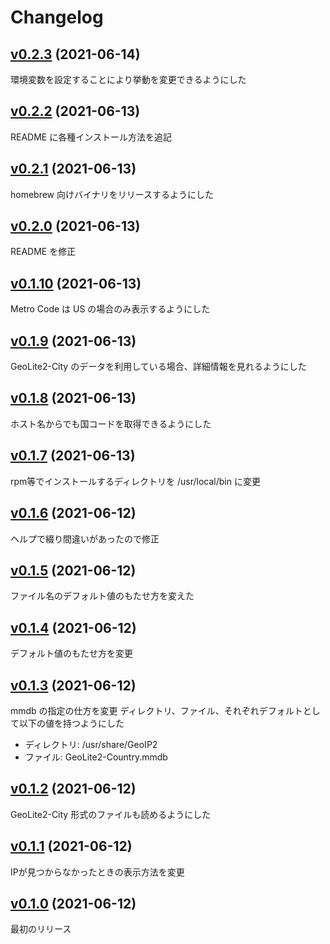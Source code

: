 # Changelog

## [v0.2.3](https://github.com/kunit/geolite2lookup/compare/v0.2.2...v0.2.3) (2021-06-14)

環境変数を設定することにより挙動を変更できるようにした

## [v0.2.2](https://github.com/kunit/geolite2lookup/compare/v0.2.1...v0.2.2) (2021-06-13)

README に各種インストール方法を追記

## [v0.2.1](https://github.com/kunit/geolite2lookup/compare/v0.2.0...v0.2.1) (2021-06-13)

homebrew 向けバイナリをリリースするようにした

## [v0.2.0](https://github.com/kunit/geolite2lookup/compare/v0.1.10...v0.2.0) (2021-06-13)

README を修正

## [v0.1.10](https://github.com/kunit/geolite2lookup/compare/v0.1.9...v0.1.10) (2021-06-13)

Metro Code は US の場合のみ表示するようにした

## [v0.1.9](https://github.com/kunit/geolite2lookup/compare/v0.1.8...v0.1.9) (2021-06-13)

GeoLite2-City のデータを利用している場合、詳細情報を見れるようにした

## [v0.1.8](https://github.com/kunit/geolite2lookup/compare/v0.1.7...v0.1.8) (2021-06-13)

ホスト名からでも国コードを取得できるようにした

## [v0.1.7](https://github.com/kunit/geolite2lookup/compare/v0.1.6...v0.1.7) (2021-06-13)

rpm等でインストールするディレクトリを /usr/local/bin に変更

## [v0.1.6](https://github.com/kunit/geolite2lookup/compare/v0.1.5...v0.1.6) (2021-06-12)

ヘルプで綴り間違いがあったので修正

## [v0.1.5](https://github.com/kunit/geolite2lookup/compare/v0.1.4...v0.1.5) (2021-06-12)

ファイル名のデフォルト値のもたせ方を変えた

## [v0.1.4](https://github.com/kunit/geolite2lookup/compare/v0.1.3...v0.1.4) (2021-06-12)

デフォルト値のもたせ方を変更

## [v0.1.3](https://github.com/kunit/geolite2lookup/compare/v0.1.2...v0.1.3) (2021-06-12)

mmdb の指定の仕方を変更
ディレクトリ、ファイル、それぞれデフォルトとして以下の値を持つようにした
- ディレクトリ: /usr/share/GeoIP2
- ファイル: GeoLite2-Country.mmdb

## [v0.1.2](https://github.com/kunit/geolite2lookup/compare/v0.1.1...v0.1.2) (2021-06-12)

GeoLite2-City 形式のファイルも読めるようにした

## [v0.1.1](https://github.com/kunit/geolite2lookup/compare/v0.1.0...v0.1.1) (2021-06-12)

IPが見つからなかったときの表示方法を変更

## [v0.1.0](https://github.com/kunit/geolite2lookup/compare/b7cc0e19d9de...v0.1.0) (2021-06-12)

最初のリリース
